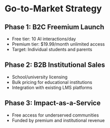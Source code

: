 # Go-to-Market Strategy

## Phase 1: B2C Freemium Launch

- Free tier: 10 AI interactions/day
- Premium tier: $19.99/month unlimited access
- Target: Individual students and parents

## Phase 2: B2B Institutional Sales

- School/university licensing
- Bulk pricing for educational institutions
- Integration with existing LMS platforms

## Phase 3: Impact-as-a-Service

- Free access for underserved communities
- Funded by premium and institutional revenue
